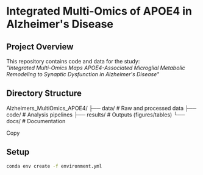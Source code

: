 # Integrated Multi-Omics of APOE4 in Alzheimer's Disease

## Project Overview
This repository contains code and data for the study:  
*"Integrated Multi-Omics Maps APOE4-Associated Microglial Metabolic Remodeling to Synaptic Dysfunction in Alzheimer's Disease"*

## Directory Structure
Alzheimers_MultiOmics_APOE4/
├── data/ # Raw and processed data
├── code/ # Analysis pipelines
├── results/ # Outputs (figures/tables)
└── docs/ # Documentation

Copy

## Setup
```bash
conda env create -f environment.yml